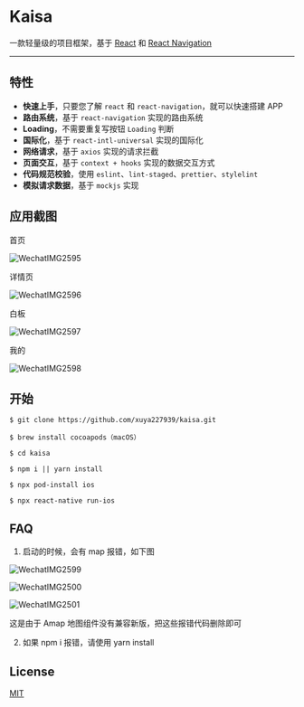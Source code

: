 # Kaisa

一款轻量级的项目框架，基于 [React](https://github.com/facebook/react) 和 [React Navigation](https://github.com/react-navigation/react-navigation)

---

## 特性

-   **快速上手**，只要您了解 `react` 和 `react-navigation`，就可以快速搭建 APP
-   **路由系统**，基于 `react-navigation` 实现的路由系统
-   **Loading**，不需要重复写按钮 `Loading` 判断
-   **国际化**，基于 `react-intl-universal` 实现的国际化
-   **网络请求**，基于 `axios` 实现的请求拦截
-   **页面交互**，基于 `context + hooks` 实现的数据交互方式
-   **代码规范校验**，使用 `eslint`、`lint-staged`、`prettier`、`stylelint`
-   **模拟请求数据**，基于 `mockjs` 实现

## 应用截图

首页

![WechatIMG2595](./assets/images/WechatIMG2595.jpeg)

详情页

![WechatIMG2596](./assets/images/WechatIMG2596.jpeg)

白板

![WechatIMG2597](./assets/images/WechatIMG46537.jpeg)

我的

![WechatIMG2598](./assets/images/WechatIMG2597.jpeg)

## 开始

```
$ git clone https://github.com/xuya227939/kaisa.git

$ brew install cocoapods（macOS）

$ cd kaisa

$ npm i || yarn install

$ npx pod-install ios

$ npx react-native run-ios
```

## FAQ

1. 启动的时候，会有 map 报错，如下图

![WechatIMG2599](./assets/images/WechatIMG2599.png)

![WechatIMG2500](./assets/images/WechatIMG2600.png)

![WechatIMG2501](./assets/images/WechatIMG2601.png)

这是由于 Amap 地图组件没有兼容新版，把这些报错代码删除即可

2. 如果 npm i 报错，请使用 yarn install

## License

[MIT](https://tldrlegal.com/license/mit-license)
